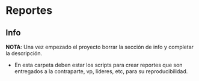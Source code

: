 # Reportes

## Info

**NOTA**: Una vez empezado el proyecto borrar la sección de info y completar la descripción.

+ En esta carpeta deben estar los scripts para crear reportes que son entregados a la contraparte, vp, líderes, etc, para su reproducibilidad.


